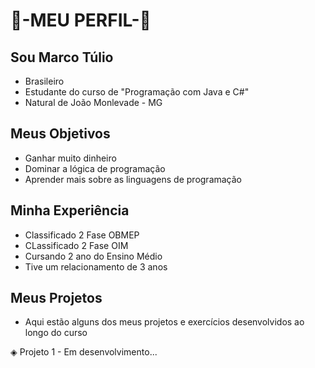 # 🤑-MEU PERFIL-🤑



## Sou Marco Túlio



* Brasileiro
* Estudante do curso de "Programação com Java e C#"
* Natural de João Monlevade - MG



## Meus Objetivos



* Ganhar muito dinheiro
* Dominar a lógica de programação
* Aprender mais sobre as linguagens de programação



## Minha Experiência



* Classificado 2 Fase OBMEP
* CLassificado 2 Fase OIM
* Cursando 2 ano do Ensino Médio
* Tive um relacionamento de 3 anos



## Meus Projetos



* Aqui estão alguns dos meus projetos e exercícios desenvolvidos ao longo do curso



◈ Projeto 1 - Em desenvolvimento...

